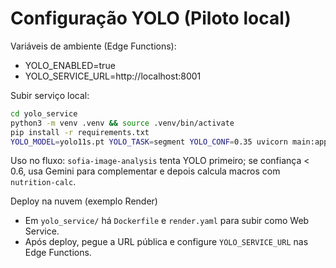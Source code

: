 # Configuração YOLO (Piloto local)

Variáveis de ambiente (Edge Functions):
- YOLO_ENABLED=true
- YOLO_SERVICE_URL=http://localhost:8001

Subir serviço local:
```bash
cd yolo_service
python3 -m venv .venv && source .venv/bin/activate
pip install -r requirements.txt
YOLO_MODEL=yolo11s.pt YOLO_TASK=segment YOLO_CONF=0.35 uvicorn main:app --host 0.0.0.0 --port 8001
```

Uso no fluxo: `sofia-image-analysis` tenta YOLO primeiro; se confiança < 0.6, usa Gemini para complementar e depois calcula macros com `nutrition-calc`.

Deploy na nuvem (exemplo Render)
- Em `yolo_service/` há `Dockerfile` e `render.yaml` para subir como Web Service.
- Após deploy, pegue a URL pública e configure `YOLO_SERVICE_URL` nas Edge Functions.
